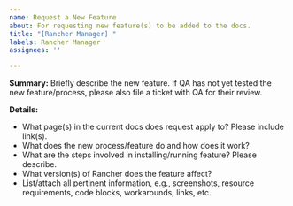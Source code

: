 ```yaml
---
name: Request a New Feature
about: For requesting new feature(s) to be added to the docs.
title: "[Rancher Manager] "
labels: Rancher Manager
assignees: ''

---
```


**Summary:**
Briefly describe the new feature. If QA has not yet tested the new feature/process, please also file a ticket with QA for their review.


**Details:**
- What page(s) in the current docs does request apply to? Please include link(s).
- What does the new process/feature do and how does it work?
- What are the steps involved in installing/running feature? Please describe.
- What version(s) of Rancher does the feature affect?
- List/attach all pertinent information, e.g., screenshots, resource requirements, code blocks, workarounds, links, etc.